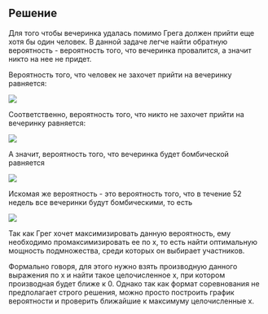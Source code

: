 ## Решение

Для того чтобы вечеринка удалась помимо Грега должен прийти еще хотя бы один человек. В данной задаче легче найти обратную вероятность - 
вероятность того, что вечеринка провалится, а значит никто на нее не придет.

Вероятность того, что человек не захочет прийти на вечеринку равняется:

<img src="https://render.githubusercontent.com/render/math?math=1-\frac{x}{x^2-5x%2B\10}">

Соответственно, вероятность того, что никто не захочет прийти на вечеринку равняется:

<img src="https://render.githubusercontent.com/render/math?math=(1-\frac{x}{x^2-5x%2B\10})^x">

А значит, вероятность того, что вечеринка будет бомбической равняется

<img src="https://render.githubusercontent.com/render/math?math=1-(1-\frac{x}{x^2-5x%2B\10})^x">

Искомая же вероятность - это вероятность того, что в течение 52 недель все вечеринки будут бомбическими, то есть

<img src="https://render.githubusercontent.com/render/math?math=(1-(1-\frac{x}{x^2-5x%2B\10})^x)^52">

Так как Грег хочет максимизировать данную вероятность, ему необходимо промаксимизировать ее по х, то есть найти оптимальную мощность подмножества,
среди которых он выбирает участников.

Формально говоря, для этого нужно взять производную данного выражения по x и найти такое целочисленное x, при котором производная будет ближе к 0.
Однако так как формат соревнования не предполагает строго решения, можно просто построить график вероятности и проверить ближайшие к максимуму целочисленные x.

